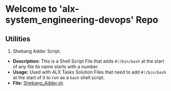 # Welcome to 'alx-system_engineering-devops' Repo

## Utilities
1. Shebang Adder Script.
- **Description:** This is a Shell Script File that adds `#!/bin/bash` at the start of any file its name starts with a number.
- **Usage:** Used with ALX Tasks Solution Files that need to add `#!/bin/bash` at the start of it to run as a `bash` shell script.
- **File:** [Shebang_Adder.sh](Shebang_Adder.sh)
